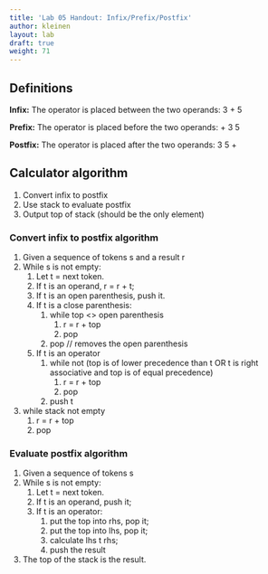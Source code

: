 ```yaml
---
title: 'Lab 05 Handout: Infix/Prefix/Postfix'
author: kleinen
layout: lab
draft: true
weight: 71
---
```



## Definitions

**Infix:** The operator is placed between the two operands: 3 + 5

**Prefix:** The operator is placed before the two operands: + 3 5

**Postfix:** The operator is placed after the two operands: 3 5 +

## Calculator algorithm

  1. Convert infix to postfix
  2. Use stack to evaluate postfix
  3. Output top of stack (should be the only element)

### Convert infix to postfix algorithm

1. Given a sequence of tokens s and a result r
2. While s is not empty:
    1. Let t = next token.
    2. If t is an operand, r = r + t;
    3. If t is an open parenthesis, push it.
    4. If t is a close parenthesis:
        1. while top <> open parenthesis
            1. r = r + top
            2. pop
        2. pop // removes the open parenthesis
    5. If t is an operator
        1. while not (top is of lower precedence than t OR t is right associative and top is of equal precedence)
            1. r = r + top
            2. pop
        2. push t
3. while stack not empty
    1. r = r + top
    2. pop

### Evaluate postfix algorithm

1. Given a sequence of tokens s
2. While s is not empty:
    1. Let t = next token.
    2. If t is an operand, push it;
    3. If t is an operator:
        1. put the top into rhs, pop it;
        2. put the top into lhs, pop it;
        3. calculate lhs t rhs;
        4. push the result
3. The top of the stack is the result.
